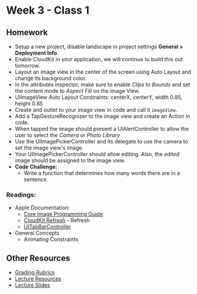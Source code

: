 # Week 3 - Class 1
## Homework
* Setup a new project, disable landscape in project settings **General > Deployment Info**.  
* Enable CloudKit in your application, we will continue to build this out tomorrow.  
* Layout an image view in the center of the screen using Auto Layout and change its background color.  
* In the attributes inspector, make sure to enable *Clips to Bounds* and set the content mode to *Aspect Fill* on the image View.  
* UIImageView Auto Layout Constraints: centerX, centerY, width 0.85, height 0.85  
* Create and outlet to your image view in code and call it `imageView`.  
* Add a TapGestureRecognizer to the image view and create an Action in code.  
* When tapped the image should present a UIAlertController to allow the user to select the *Camera* or *Photo Library*  
* Use the UIImagePickerController and its delegate to use the camera to set the image view's image.  
* Your UIImagePickerController should allow editing. Also, the *edited* image should be assigned to the image view.  
* **Code Challenge:**
	* Write a function that determines how many words there are in a sentence.  

### Readings:
* Apple Documentation:
	* [Core Image Programming Guide](https://developer.apple.com/library/ios/documentation/GraphicsImaging/Conceptual/CoreImaging/ci_intro/ci_intro.html)
	* [CloudKit Refresh](https://developer.apple.com/library/ios/documentation/General/Conceptual/iCloudDesignGuide/DesigningforCloudKit/DesigningforCloudKit.html) - Refresh
	* [UITabBarController](https://developer.apple.com/library/ios/documentation/UIKit/Reference/UITabBarController_Class/index.html)
* General Concepts
	* Animating Constraints

## Other Resources
* [Grading Rubrics](../../resources/)
* [Lecture Resources](lecture/)
* [Lecture Slides](https://www.icloud.com/keynote/000zQVxi0EIEUbwpmakSgmxwA#Week3_Day1)
